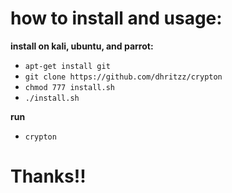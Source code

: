 # how to install and usage:
**install on kali, ubuntu, and parrot:**

* `apt-get install git`
* `git clone https://github.com/dhritzz/crypton`
* `chmod 777 install.sh`
* `./install.sh`

**run**
* `crypton`

# Thanks!!

